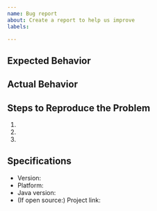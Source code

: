 ```yaml
---
name: Bug report
about: Create a report to help us improve
labels: 

---
```


## Expected Behavior


## Actual Behavior


## Steps to Reproduce the Problem

  1.
  1.
  1.

## Specifications

  - Version:
  - Platform:
  - Java version:
  - (If open source:) Project link:
